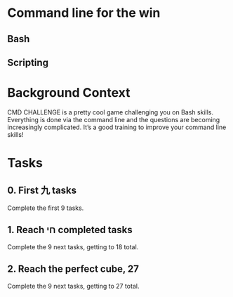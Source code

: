 # Command line for the win
## Bash
## Scripting

# Background Context

CMD CHALLENGE is a pretty cool game challenging you on Bash skills. Everything is done via the command line and the questions are becoming increasingly complicated. It’s a good training to improve your command line skills!

# Tasks

## 0. First 九 tasks
Complete the first 9 tasks.

## 1. Reach חי completed tasks
Complete the 9 next tasks, getting to 18 total.

## 2. Reach the perfect cube, 27
Complete the 9 next tasks, getting to 27 total.
